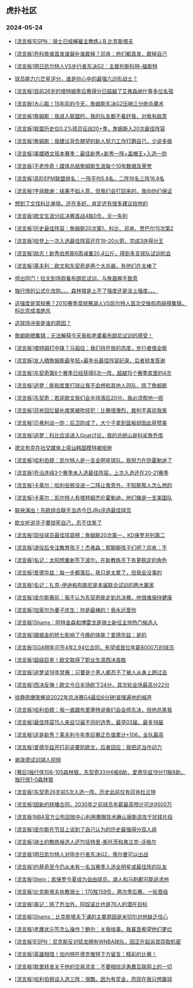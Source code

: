 ## 虎扑社区 
### 2024-05-24

+ [[流言板]ESPN：骑士已经解雇主教练J.B.比克斯塔夫](https://bbs.hupu.com/626503454.html)

+ [[流言板]乔科詹谁首发谁替补谁裁掉？邓肯：他们都首发，裁掉自己](https://bbs.hupu.com/626503575.html)

+ [[流言板]明日凯尔特人VS步行者东决G2：主裁判斯科特-福斯特](https://bbs.hupu.com/626503969.html)

+ [球员能力六芒星评分，谁是你心中的最强六边形战士？](https://bbs.hupu.com/626501143.html)

+ [[流言板]目前26岁的塔特姆季后赛得分已超越了艾弗森纳什等多位名宿](https://bbs.hupu.com/626503343.html)

+ [[流言板]大心脏！15年前的今天，詹姆斯东决G2压哨三分绝杀魔术](https://bbs.hupu.com/626500809.html)

+ [[流言板]詹姆斯：我进入联盟时，我的队友都不看好我，对我有敌意](https://bbs.hupu.com/626503306.html)

+ [[流言板]联盟历史仅0.2%球员征战20+季，詹姆斯入20次最佳阵容](https://bbs.hupu.com/626500528.html)

+ [[流言板]詹姆斯：我建议背负期望的新人努力工作打磨自己，少说多做](https://bbs.hupu.com/626503691.html)

+ [[流言板]美媒晒文班本赛季：最佳新秀+新秀一阵+盖帽王+入选一防](https://bbs.hupu.com/626500905.html)

+ [[流言板]不老传奇！媒体总结詹姆斯生涯每个10年数据及荣誉](https://bbs.hupu.com/626500971.html)

+ [[流言板]高阶EPM联盟排名：一阵平均5.8名，二阵16名三阵16.8名](https://bbs.hupu.com/626499066.html)

+ [[流言板]字母致谢：结果不如人意，但我们会打回来的，我向你们保证](https://bbs.hupu.com/626503450.html)

+ [想到了文找科比单挑。还在多好，肯定还有很多建议给他的](https://bbs.hupu.com/626500614.html)

+ [[流言板]欧文生涯分区决赛首战4胜0负，无一失利](https://bbs.hupu.com/626499080.html)

+ [[流言板]历史最佳阵容：詹姆斯20次第1，科比、邓肯、贾巴尔15次第2](https://bbs.hupu.com/626499394.html)

+ [[流言板]哈登上一次入选最佳阵容还在19-20火箭，完成3连得分王](https://bbs.hupu.com/626499932.html)

+ [[流言板]励志！新秀伯恩斯6周减重20.4公斤，得到多支球队试训机会](https://bbs.hupu.com/626498145.html)

+ [[流言板]莱夫利：欧文和东契奇是两个大杀器，有他们在太棒了](https://bbs.hupu.com/626501042.html)

+ [师出同门！拉文到场观看布朗尼试训，与詹眉握手致意](https://bbs.hupu.com/626499335.html)

+ [独行侠的公式化攻防。。。森林狼是上不了强度还是没上强度。。。](https://bbs.hupu.com/626500457.html)

+ [这强度是常规赛？2010赛季常规赛湖人VS凯尔特人首次交锋肌肉碰撞集锦，科比完成准绝杀](https://bbs.hupu.com/626497557.html)

+ [这球场冲突是谁的原因？](https://bbs.hupu.com/626498304.html)

+ [詹姆斯晒集锦：无法解释今天我和老婆看布朗尼试训的感受！](https://bbs.hupu.com/626498529.html)

+ [[流言板]塔特姆打中锋？马祖拉：我们持开放的态度，步行者很全能](https://bbs.hupu.com/626500847.html)

+ [[流言板]友人晒詹姆斯最年轻+最年长最佳阵容纪录，后者转发答谢](https://bbs.hupu.com/626500339.html)

+ [[流言板]东契奇第6个赛季已经获得5次一阵，超越15个赛季库里的4次](https://bbs.hupu.com/626496857.html)

+ [[流言板]追梦：能和库里打球让我不会想和其他人同队，除了詹姆斯](https://bbs.hupu.com/626496772.html)

+ [[流言板]东契奇：若非欧文我们会半场落后20分，我必须帮他一把](https://bbs.hupu.com/626498888.html)

+ [[流言板]邓肯回忆替补席笑被吹技犯：比赛很激烈，裁判不喜欢我笑](https://bbs.hupu.com/626504256.html)

+ [[流言板]贝弗利谈一防：后卫防成了，大个子拿到篮板却因此获赞美](https://bbs.hupu.com/626503215.html)

+ [[流言板]追梦：科比应该进入Goat讨论，我的总统山是科鲨詹乔库](https://bbs.hupu.com/626496449.html)

+ [德文布克在社交媒体上搭讪韩国模特被拒绝](https://bbs.hupu.com/626499727.html)

+ [[流言板]哈利伯顿：凯尔特人是一支全明星球队，我努力在防霍勒迪了](https://bbs.hupu.com/626502496.html)

+ [[流言板]乔治连续3个赛季未入选最佳阵容，上次入选还在20-21赛季](https://bbs.hupu.com/626500192.html)

+ [[流言板]卡莱尔：哈利伯顿没进一二阵让我意外，不知那帮人怎么想的](https://bbs.hupu.com/626503020.html)

+ [[流言板]卡莱尔：凯尔特人有塔特姆杰伦霍勒迪，他们像是一支美国队](https://bbs.hupu.com/626501973.html)

+ [联袂演出！东欧组合联手当选今日JRs评选最佳球员](https://bbs.hupu.com/626502904.html)

+ [欧文听说华子要锁死自己，忍不住笑了](https://bbs.hupu.com/626495986.html)

+ [[流言板]现役球员最佳阵容榜：詹姆斯20次第一，KD保罗并列第二](https://bbs.hupu.com/626495943.html)

+ [[流言板]退役后专注教育孩子！杰弗森：那聊聊孩子们吧？邓肯：不](https://bbs.hupu.com/626503859.html)

+ [[流言板]名记：太阳想重新签下波尔，在新教练手下有更稳定的角色](https://bbs.hupu.com/626501197.html)

+ [[流言板]爱德华兹：每一步都落后，我只是太累了，但我会没事的](https://bbs.hupu.com/626496059.html)

+ [[流言板]名记：扎克-伊迪和布朗尼是本届联合试训的两大赢家](https://bbs.hupu.com/626500506.html)

+ [[流言板]皮尔斯赛前：我不认为东契奇能走到总决赛，他很难保持健康](https://bbs.hupu.com/626499453.html)

+ [[流言板]加索尔为妻子庆生：你是最棒的！我永远爱你️](https://bbs.hupu.com/626499517.html)

+ [[流言板]Shams：阿特金森和博雷戈是骑士新任主帅热门候选人](https://bbs.hupu.com/626504605.html)

+ [[流言板]跟掘金的抢七影响了今晚的体能？爱德华兹：是的](https://bbs.hupu.com/626495590.html)

+ [[流言板]SGA明年可签4年2.94亿合同，有望成首位年薪8000万的球员](https://bbs.hupu.com/626490612.html)

+ [[流言板]超级巨星！欧文取得了职业生涯西决首胜](https://bbs.hupu.com/626493730.html)

+ [[流言板]追梦谈16年禁赛：只要是个男人都忍不了被人从身上跨过去](https://bbs.hupu.com/626495569.html)

+ [[流言板]西决反弹！欧文今日半场砍下24分，其次轮全场最高分22分](https://bbs.hupu.com/626499554.html)

+ [徐静雨爆笑解说2022年总决赛G4最后6分钟!哀嚎遍地的喊声](https://bbs.hupu.com/626502035.html)

+ [[流言板]哈利伯顿：我一直跟布里塞特说我们会会师东决，但他总笑我](https://bbs.hupu.com/626502248.html)

+ [[流言板]最佳阵容15人来自12届不同的选秀，最早03届，最多18届](https://bbs.hupu.com/626495350.html)

+ [[流言板]这是新秀？莱夫利今年季后赛正负值累计+106，全队最高](https://bbs.hupu.com/626494987.html)

+ [[流言板]爱德华兹开打前说要防欧文，后者回应：我把这当作动力](https://bbs.hupu.com/626494725.html)

+ [谢泼德试训湖人视频](https://bbs.hupu.com/626495314.html)

+ [[赛后]独行侠108-105森林狼，东契奇33分6板8助，爱德华兹19分11板8助，独行侠1-0森林狼](https://bbs.hupu.com/626493584.html)

+ [[流言板]东契奇26岁前5次入选一阵，历史此前仅有邓肯杜兰特](https://bbs.hupu.com/626495102.html)

+ [[流言板]因新的转播合同，2030年之前球员年薪最高预计可达9500万](https://bbs.hupu.com/626505000.html)

+ [[流言板]NBA官方公布回放中心利用鹰眼技术确认唐斯进攻干扰球片段](https://bbs.hupu.com/626505825.html)

+ [[流言板]皮尔斯在节目上谈到了自己认为的历史最强得分双人组](https://bbs.hupu.com/626504820.html)

+ [[流言板]骑士的教练候选人还包括特里-斯托茨和弗兰克-沃格尔](https://bbs.hupu.com/626505035.html)

+ [[流言板]明日凯尔特人对阵步行者东决G2，蒂尔曼可以出战](https://bbs.hupu.com/626505095.html)

+ [[流言板]约基奇至今仍从未有一名当赛季入选全明星或最佳阵的队友](https://bbs.hupu.com/626505602.html)

+ [[流言板]Stein：若保罗今夏成为自由球员，湖人和马刺都可能追求他](https://bbs.hupu.com/626505589.html)

+ [[流言板]比克斯塔夫执教骑士：170胜159负，两次季后赛，一轮晋级](https://bbs.hupu.com/626505011.html)

+ [[流言板]美记：除了乔治外，阿奴诺比也是76人的潜在目标](https://bbs.hupu.com/626504725.html)

+ [[流言板]Shams：比克斯塔夫下课的主要原因是米切尔对他缺乏信心](https://bbs.hupu.com/626505505.html)

+ [[流言板]老鹰状元签怎么操作？鲍尔：关我啥事，我甚至希望他们更烂](https://bbs.hupu.com/626504559.html)

+ [[流言板]ESPN：尼克斯反对猛龙拥有WNBA球队，因正在起诉其窃取机密](https://bbs.hupu.com/626505337.html)

+ [[流言板]英雄相惜！加内特在德克推特下方留言：精彩的比赛！](https://bbs.hupu.com/626505582.html)

+ [[流言板]默里转发关于他的交易流言：不要相信这愚蠢互联网上的一切](https://bbs.hupu.com/626504847.html)

+ [[流言板]哈利伯顿谈入选三阵：很酷，因为有奖金，而现在我只想赢球](https://bbs.hupu.com/626503349.html)

